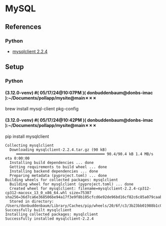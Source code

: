 # MySQL

## References

### Python

-   [mysqlclient 2.2.4](https://pypi.org/project/mysqlclient/)


## Setup

### Python
#### (3.12.0-venv) #( 05/17/24@10:07PM )( donbuddenbaum@donbs-imac ):~/Documents/pollapp/mysite@main✗✗✗
   brew install mysql-client pkg-config

#### (3.12.0-venv) #( 05/17/24@10:42PM )( donbuddenbaum@donbs-imac ):~/Documents/pollapp/mysite@main✗✗✗
   pip install mysqlclient

```
Collecting mysqlclient
  Downloading mysqlclient-2.2.4.tar.gz (90 kB)
     ━━━━━━━━━━━━━━━━━━━━━━━━━━━━━━━━━━━━━━━━ 90.4/90.4 kB 1.4 MB/s eta 0:00:00
  Installing build dependencies ... done
  Getting requirements to build wheel ... done
  Installing backend dependencies ... done
  Preparing metadata (pyproject.toml) ... done
Building wheels for collected packages: mysqlclient
  Building wheel for mysqlclient (pyproject.toml) ... done
  Created wheel for mysqlclient: filename=mysqlclient-2.2.4-cp312-cp312-macosx_13_0_x86_64.whl size=75307 sha256=36d7ca6e368506be94a17f3e9f8b105cfcd6e92de96bd16cf82c6c85a079caab
  Stored in directory: /Users/donbuddenbaum/Library/Caches/pip/wheels/20/6f/c3/3b23bb01988b1c0bea0668e2116315ce43ced2179724ab593e
Successfully built mysqlclient
Installing collected packages: mysqlclient
Successfully installed mysqlclient-2.2.4
```